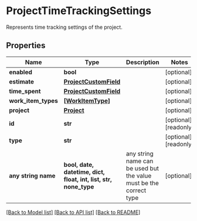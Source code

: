 # ProjectTimeTrackingSettings

Represents time tracking settings of the project.

## Properties
Name | Type | Description | Notes
------------ | ------------- | ------------- | -------------
**enabled** | **bool** |  | [optional] 
**estimate** | [**ProjectCustomField**](ProjectCustomField.md) |  | [optional] 
**time_spent** | [**ProjectCustomField**](ProjectCustomField.md) |  | [optional] 
**work_item_types** | [**[WorkItemType]**](WorkItemType.md) |  | [optional] 
**project** | [**Project**](Project.md) |  | [optional] 
**id** | **str** |  | [optional] [readonly] 
**type** | **str** |  | [optional] [readonly] 
**any string name** | **bool, date, datetime, dict, float, int, list, str, none_type** | any string name can be used but the value must be the correct type | [optional]

[[Back to Model list]](../README.md#documentation-for-models) [[Back to API list]](../README.md#documentation-for-api-endpoints) [[Back to README]](../README.md)


